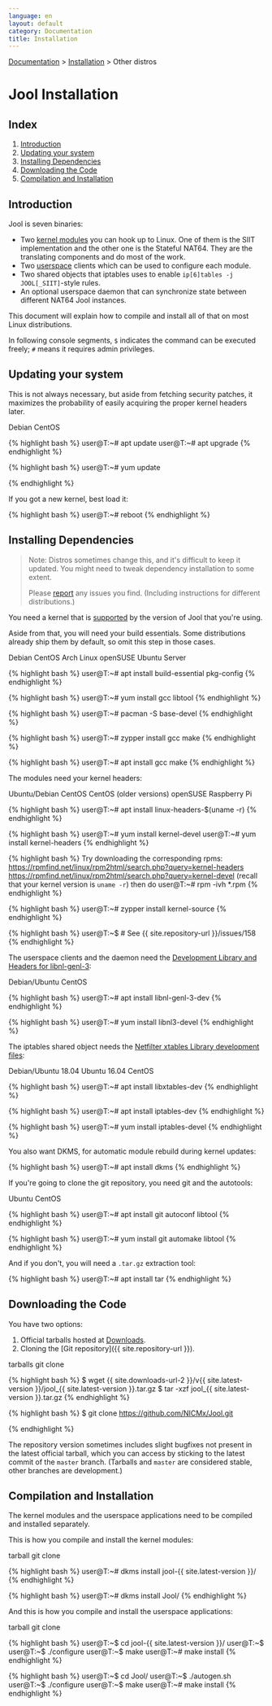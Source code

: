 ```yaml
---
language: en
layout: default
category: Documentation
title: Installation
---
```


[Documentation](documentation.html) > [Installation](documentation.html#installation) > Other distros

# Jool Installation

## Index

1. [Introduction](#introduction)
2. [Updating your system](#updating-your-system)
2. [Installing Dependencies](#installing-dependencies)
3. [Downloading the Code](#downloading-the-code)
4. [Compilation and Installation](#compilation-and-installation)

## Introduction

Jool is seven binaries:

- Two [kernel modules](https://en.wikipedia.org/wiki/Loadable_kernel_module) you can hook up to Linux. One of them is the SIIT implementation and the other one is the Stateful NAT64. They are the translating components and do most of the work.
- Two [userspace](https://en.wikipedia.org/wiki/User_space) clients which can be used to configure each module.
- Two shared objects that iptables uses to enable `ip[6]tables -j JOOL[_SIIT]`-style rules.
- An optional userspace daemon that can synchronize state between different NAT64 Jool instances.

This document will explain how to compile and install all of that on most Linux distributions.

In following console segments, `$` indicates the command can be executed freely; `#` means it requires admin privileges.

## Updating your system

This is not always necessary, but aside from fetching security patches, it maximizes the probability of easily acquiring the proper kernel headers later.

<div class="distro-menu">
	<span class="distro-selector" onclick="showDistro(this);">Debian</span>
	<span class="distro-selector" onclick="showDistro(this);">CentOS</span>
</div>

<!-- Debian -->
{% highlight bash %}
user@T:~# apt update
user@T:~# apt upgrade
{% endhighlight %}

<!-- CentOS -->
{% highlight bash %}
user@T:~# yum update
 
{% endhighlight %}

If you got a new kernel, best load it:

{% highlight bash %}
user@T:~# reboot
{% endhighlight %}

## Installing Dependencies

> Note: Distros sometimes change this, and it's difficult to keep it updated. You might need to tweak dependency installation to some extent.
> 
> Please [report](https://github.com/NICMx/Jool/issues) any issues you find. (Including instructions for different distributions.)

You need a kernel that is [supported](intro-jool.html#compatibility) by the version of Jool that you're using.

Aside from that, you will need your build essentials. Some distributions already ship them by default, so omit this step in those cases.

<div class="distro-menu">
	<span class="distro-selector" onclick="showDistro(this);">Debian</span>
	<span class="distro-selector" onclick="showDistro(this);">CentOS</span>
	<span class="distro-selector" onclick="showDistro(this);">Arch Linux</span>
	<span class="distro-selector" onclick="showDistro(this);">openSUSE</span>
	<span class="distro-selector" onclick="showDistro(this);">Ubuntu Server</span>
</div>

<!-- TODO pkg-config in other distros -->

<!-- Debian -->
{% highlight bash %}
user@T:~# apt install build-essential pkg-config
{% endhighlight %}

<!-- CentOS -->
{% highlight bash %}
user@T:~# yum install gcc libtool
{% endhighlight %}

<!-- Arch Linux -->
{% highlight bash %}
user@T:~# pacman -S base-devel
{% endhighlight %}

<!-- openSUSE -->
{% highlight bash %}
user@T:~# zypper install gcc make
{% endhighlight %}

<!-- Ubuntu Server -->
{% highlight bash %}
user@T:~# apt install gcc make
{% endhighlight %}

The modules need your kernel headers:

<div class="distro-menu">
	<span class="distro-selector" onclick="showDistro(this);">Ubuntu/Debian</span>
	<span class="distro-selector" onclick="showDistro(this);">CentOS</span>
	<span class="distro-selector" onclick="showDistro(this);">CentOS (older versions)</span>
	<span class="distro-selector" onclick="showDistro(this);">openSUSE</span>
	<span class="distro-selector" onclick="showDistro(this);">Raspberry Pi</span>
</div>

<!-- Ubuntu/Debian -->
{% highlight bash %}
user@T:~# apt install linux-headers-$(uname -r)
{% endhighlight %}

<!-- CentOS -->
{% highlight bash %}
user@T:~# yum install kernel-devel
user@T:~# yum install kernel-headers
{% endhighlight %}

<!-- CentOS (Older versions) -->
{% highlight bash %}
Try downloading the corresponding rpms:
https://rpmfind.net/linux/rpm2html/search.php?query=kernel-headers
https://rpmfind.net/linux/rpm2html/search.php?query=kernel-devel
(recall that your kernel version is `uname -r`)
then do
user@T:~# rpm -ivh *.rpm
{% endhighlight %}

<!-- openSUSE -->
{% highlight bash %}
user@T:~# zypper install kernel-source
{% endhighlight %}

<!-- Raspberry Pi -->
{% highlight bash %}
user@T:~$ # See {{ site.repository-url }}/issues/158
{% endhighlight %}

The userspace clients and the daemon need the [Development Library and Headers for libnl-genl-3](http://www.infradead.org/~tgr/libnl/):

<div class="distro-menu">
	<span class="distro-selector" onclick="showDistro(this);">Debian/Ubuntu</span>
	<span class="distro-selector" onclick="showDistro(this);">CentOS</span>
</div>

<!-- Debian/Ubuntu -->
{% highlight bash %}
user@T:~# apt install libnl-genl-3-dev
{% endhighlight %}

<!-- CentOS -->
{% highlight bash %}
user@T:~# yum install libnl3-devel
{% endhighlight %}

The iptables shared object needs the [Netfilter xtables Library development files](http://www.netfilter.org/):

<div class="distro-menu">
	<span class="distro-selector" onclick="showDistro(this);">Debian/Ubuntu 18.04</span>
	<span class="distro-selector" onclick="showDistro(this);">Ubuntu 16.04</span>
	<span class="distro-selector" onclick="showDistro(this);">CentOS</span>
</div>

<!-- Debian/Ubuntu 18.04 -->
{% highlight bash %}
user@T:~# apt install libxtables-dev
{% endhighlight %}

<!-- Ubuntu 16.04 -->
{% highlight bash %}
user@T:~# apt install iptables-dev
{% endhighlight %}

<!-- CentOS -->
{% highlight bash %}
user@T:~# yum install iptables-devel
{% endhighlight %}

You also want DKMS, for automatic module rebuild during kernel updates:

{% highlight bash %}
user@T:~# apt install dkms
{% endhighlight %}

If you're going to clone the git repository, you need git and the autotools:

<div class="distro-menu">
	<span class="distro-selector" onclick="showDistro(this);">Ubuntu</span>
	<span class="distro-selector" onclick="showDistro(this);">CentOS</span>
</div>

<!-- Ubuntu -->
{% highlight bash %}
user@T:~# apt install git autoconf libtool
{% endhighlight %}

<!-- CentOS -->
{% highlight bash %}
user@T:~# yum install git automake libtool
{% endhighlight %}

And if you don't, you will need a `.tar.gz` extraction tool:

{% highlight bash %}
user@T:~# apt install tar
{% endhighlight %}

## Downloading the Code

You have two options:

1. Official tarballs hosted at [Downloads](download.html).
2. Cloning the [Git repository]({{ site.repository-url }}).

<div class="distro-menu">
	<span class="distro-selector" onclick="showDistro(this);">tarballs</span>
	<span class="distro-selector" onclick="showDistro(this);">git clone</span>
</div>

<!-- tarballs -->
{% highlight bash %}
$ wget {{ site.downloads-url-2 }}/v{{ site.latest-version }}/jool_{{ site.latest-version }}.tar.gz
$ tar -xzf jool_{{ site.latest-version }}.tar.gz
{% endhighlight %}

<!-- git clone -->
{% highlight bash %}
$ git clone https://github.com/NICMx/Jool.git
 
{% endhighlight %}

The repository version sometimes includes slight bugfixes not present in the latest official tarball, which you can access by sticking to the latest commit of the `master` branch. (Tarballs and `master` are considered stable, other branches are development.)

## Compilation and Installation

The kernel modules and the userspace applications need to be compiled and installed separately.

This is how you compile and install the kernel modules:

<div class="distro-menu">
	<span class="distro-selector" onclick="showDistro(this);">tarball</span>
	<span class="distro-selector" onclick="showDistro(this);">git clone</span>
</div>

<!-- tarball -->
{% highlight bash %}
user@T:~# dkms install jool-{{ site.latest-version }}/
{% endhighlight %}

<!-- git clone -->
{% highlight bash %}
user@T:~# dkms install Jool/
{% endhighlight %}

And this is how you compile and install the userspace applications:

<div class="distro-menu">
	<span class="distro-selector" onclick="showDistro(this);">tarball</span>
	<span class="distro-selector" onclick="showDistro(this);">git clone</span>
</div>

<!-- tarball -->
{% highlight bash %}
user@T:~$ cd jool-{{ site.latest-version }}/
user@T:~$
user@T:~$ ./configure
user@T:~$ make
user@T:~# make install
{% endhighlight %}

<!-- git clone -->
{% highlight bash %}
user@T:~$ cd Jool/
user@T:~$ ./autogen.sh
user@T:~$ ./configure
user@T:~$ make
user@T:~# make install
{% endhighlight %}
